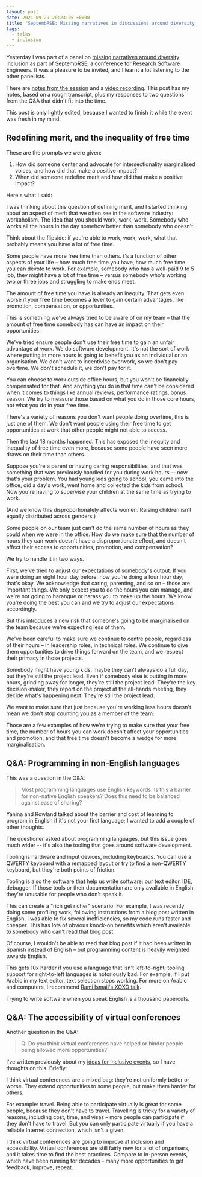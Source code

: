 ```yaml
---
layout: post
date: 2021-09-29 20:23:05 +0000
title: "SeptembRSE: Missing narratives in discussions around diversity and inclusion"
tags:
  - talks
  - inclusion
---
```


Yesterday I was part of a panel on [missing narratives around diversity inclusion][panel_link] as part of SeptembRSE, a conference for Research Software Engineers.
It was a pleasure to be invited, and I learnt a lot listening to the other panellists.

There are [notes from the session][notes] and a [video recording].
This post has my notes, based on a rough transcript, plus my responses to two questions from the Q&A that didn't fit into the time.

This post is only lightly edited, because I wanted to finish it while the event was fresh in my mind.

[panel_link]: https://septembrse.github.io/#/event/L1001
[notes]: https://pad.sfconservancy.org/p/missing-narrative-rse-panel-2021
[video recording]: https://www.youtube.com/watch?v=tpxCWCTSZUc&t=2014s

## Redefining merit, and the inequality of free time

These are the prompts we were given:

1. How did someone center and advocate for intersectionality marginalised voices, and how did that make a positive impact?
2. When did someone redefine merit and how did that make a positive impact?

Here's what I said:

I was thinking about this question of defining merit, and I started thinking about an aspect of merit that we often see in the software industry: workaholism.
The idea that you should work, work, work.
Somebody who works all the hours in the day somehow better than somebody who doesn't.

Think about the flipside: if you're able to work, work, work, what that probably means you have a lot of free time.

Some people have more free time than others.
t's a function of other aspects of your life – how much free time you have, how much free time you can devote to work.
For example, somebody who has a well-paid 9 to 5 job, they might have a lot of free time – versus somebody who's working two or three jobs and struggling to make ends meet.

The amount of free time you have is already an inequity.
That gets even worse if your free time becomes a lever to gain certain advantages, like promotion, compensation, or opportunities.

This is something we've always tried to be aware of on my team – that the amount of free time somebody has can have an impact on their opportunities.

We've tried ensure people don't use their free time to gain an unfair advantage at work.
We do software development.
It's not the sort of work where putting in more hours is going to benefit you as an individual or an organisation.
We don't want to incentivise overwork, so we don't pay overtime.
We don't schedule it, we don't pay for it.

You can choose to work outside office hours, but you won't be financially compensated for that.
And anything you do in that time can't be considered when it comes to things like annual reviews, performance ratings, bonus season.
We try to measure those based on what you do in those core hours, not what you do in your free time.

There's a variety of reasons you don't want people doing overtime, this is just one of them.
We don't want people using their free time to get opportunities at work that other people might not able to access.

Then the last 18 months happened.
This has exposed the inequity and inequality of free time even more, because some people have seen more draws on their time than others.

Suppose you're a parent or having caring responsibilities, and that was something that was previously handled for you during work hours -- now that's your problem.
You had young kids going to school, you came into the office, did a day's work, went home and collected the kids from school.
Now you're having to supervise your children at the same time as trying to work.

(And we know this disproportionately affects women.
Raising children isn't equally distributed across genders.)

Some people on our team just can't do the same number of hours as they could when we were in the office.
How do we make sure that the number of hours they can work doesn't have a disproportionate effect, and doesn't affect their access to opportunities, promotion, and compensation?

We try to handle it in two ways.

First, we've tried to adjust our expectations of somebody's output.
If you were doing an eight hour day before, now you're doing a four hour day, that's okay.
We acknowledge that caring, parenting, and so on – those are important things.
We only expect you to do the hours you can manage, and we're not going to harangue or harass you to make up the hours.
We know you're doing the best you can and we try to adjust our expectations accordingly.

But this introduces a new risk that someone's going to be marginalised on the team because we're expecting less of them.

We've been careful to make sure we continue to centre people, regardless of their hours – in leadership roles, in technical roles.
We continue to give them opportunities to drive things forward on the team, and we respect their primacy in those projects.

Somebody might have young kids, maybe they can't always do a full day, but they're still the project lead.
Even if somebody else is putting in more hours, grinding away for longer, they're still the project lead.
They're the key decision-maker, they report on the project at the all-hands meeting, they decide what's happening next.
They're still the project lead.

We want to make sure that just because you're working less hours doesn't mean we don't stop counting you as a member of the team.

Those are a few examples of how we're trying to make sure that your free time, the number of hours you can work doesn't affect your opportunities and promotion, and that free time doesn't become a wedge for more marginalisation.

## Q&A: Programming in non-English languages

This was a question in the Q&A:

> Most programming languages use English keywords.
> Is this a barrier for non-native English speakers?
> Does this need to be balanced against ease of sharing?

Yanina and Rowland talked about the barrier and cost of learning to program in English if it's not your first language; I wanted to add a couple of other thoughts.

The questioner asked about programming languages, but this issue goes much wider -- it's also the tooling that goes around software development.

Tooling is hardware and input devices, including keyboards.
You can use a QWERTY keyboard with a remapped layout or try to find a non-QWERTY keyboard, but they're both points of friction.

Tooling is also the software that help us write software: our text editor, IDE, debugger.
If those tools or their documentation are only available in English, they're unusable for people who don't speak it.

This can create a "rich get richer" scenario.
For example, I was recently doing some profiling work, following instructions from a blog post written in English.
I was able to fix several inefficiencies, so my code runs faster and cheaper.
This has lots of obvious knock-on benefits which aren't available to somebody who can't read that blog post.

Of course, I wouldn't be able to read that blog post if it had been written in Spanish instead of English – but programming content is heavily weighted towards English.

This gets 10x harder if you use a language that isn't left-to-right; tooling support for right-to-left languages is notoriously bad.
For example, if I put Arabic in my text editor, text selection stops working.
For more on Arabic and computers, I recommend [Rami Ismail's XOXO talk](https://www.youtube.com/watch?v=X1ynZm1wI18).

Trying to write software when you speak English is a thousand papercuts.

## Q&A: The accessibility of virtual conferences

Another question in the Q&A:

> Q: Do you think virtual conferences have helped or hinder people being allowed more opportunities?

I've written previously about my [ideas for inclusive events](https://alexwlchan.net/ideas-for-inclusive-events/), so I have thoughts on this.
Briefly:

I think virtual conferences are a mixed bag: they're not uniformly better or worse.
They extend opportunities to some people, but make them harder for others.

For example: travel.
Being able to participate virtually is great for some people, because they don't have to travel.
Travelling is tricky for a variety of reasons, including cost, time, and visas – more people can participate if they don't have to travel.
But you can only participate virtually if you have a reliable Internet connection, which isn't a given.

I think virtual conferences are going to improve at inclusion and accessibility.
Virtual conferences are still fairly new for a lot of organisers, and it takes time to find the best practices.
Compare to in-person events, which have been running for decades – many more opportunities to get feedback, improve, repeat.
